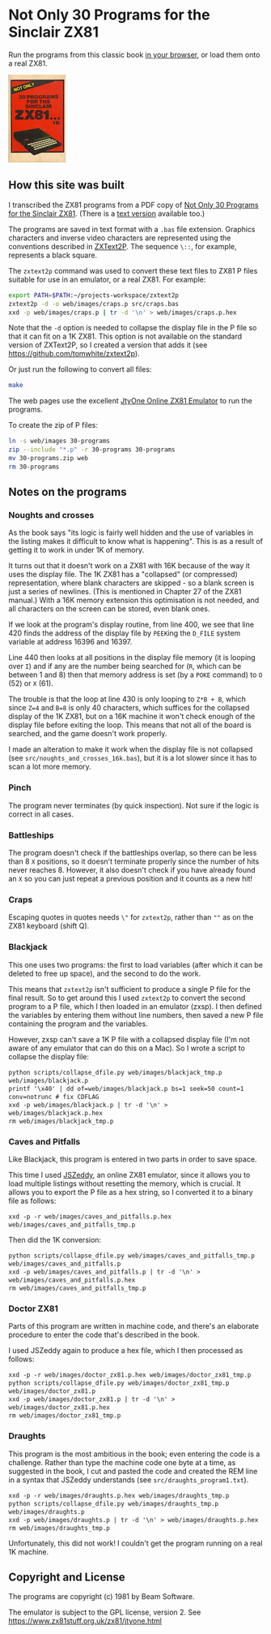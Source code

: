# Not Only 30 Programs for the Sinclair ZX81

Run the programs from this classic book [in your browser](https://tomwhite.github.io/zx81-not-only-30-programs/web/index.html), or load them onto a real ZX81.

![Not Only 30 Programs for the Sinclair ZX81 front cover](web/NotOnly30ProgramsForTheSinclairZX81.Front.Small.jpg)

## How this site was built

I transcribed the ZX81 programs from a PDF copy of [Not Only 30 Programs for the Sinclair ZX81](https://archive.org/download/30-programs-for-the-zx-81-1-kacme/30_programs_for_the_ZX81_1K%28acme%29.pdf). (There is a [text version](http://amigan.1emu.net/aw/not30.txt) available too.)

The programs are saved in text format with a `.bas` file extension. Graphics characters and inverse video characters are represented using the conventions described in [ZXText2P](http://freestuff.grok.co.uk/zxtext2p/index.html). The sequence `\::`, for example, represents a black square.

The `zxtext2p` command was used to convert these text files to ZX81 P files suitable for use in an emulator, or a real ZX81. For example:

```bash
export PATH=$PATH:~/projects-workspace/zxtext2p
zxtext2p -d -o web/images/craps.p src/craps.bas
xxd -p web/images/craps.p | tr -d '\n' > web/images/craps.p.hex
```

Note that the `-d` option is needed to collapse the display file in the P file so that it can fit on a 1K ZX81. This option is not available on the standard version of ZXText2P, so I created a version that adds it (see https://github.com/tomwhite/zxtext2p).

Or just run the following to convert all files:

```bash
make
```

The web pages use the excellent [JtyOne Online ZX81 Emulator](https://www.zx81stuff.org.uk/zx81/jtyone.html) to run the programs.

To create the zip of P files:

```bash
ln -s web/images 30-programs
zip --include "*.p" -r 30-programs 30-programs
mv 30-programs.zip web
rm 30-programs
```

## Notes on the programs

### Noughts and crosses

As the book says "its logic is fairly well hidden and the use of variables in the listing makes it difficult to know what is happening".
This is as a result of getting it to work in under 1K of memory.

It turns out that it doesn't work on a ZX81 with 16K because of the way it uses the display file. The 1K ZX81 has a "collapsed" (or compressed) representation, where blank characters are skipped - so a blank screen is just a series of newlines. (This is mentioned in Chapter 27 of the ZX81 manual.) With a 16K memory extension this optimisation is not needed, and all characters on the screen can be stored, even blank ones.

If we look at the program's display routine, from line 400, we see that line 420 finds the address of the display file by `PEEK`ing the `D_FILE` system variable at address 16396 and 16397.

Line 440 then looks at all positions in the display file memory (it is looping over `I`) and if any are the number being searched for (`R`, which can be between 1 and 8) then that memory address is set (by a `POKE` command) to `O` (52) or `X` (61).

The trouble is that the loop at line 430 is only looping to `Z*B + B`, which since `Z=4` and `B=8` is only 40 characters, which suffices for the collapsed display of the 1K ZX81, but on a 16K machine it won't check enough of the display file before exiting the loop. This means that not all of the board is searched, and the game doesn't work properly.

I made an alteration to make it work when the display file is not collapsed (see `src/noughts_and_crosses_16k.bas`), but it is a lot slower since it has to scan a lot more memory.

### Pinch

The program never terminates (by quick inspection). Not sure if the logic is correct in all cases.

### Battleships

The program doesn't check if the battleships overlap, so there can be less than 8 `X` positions, so it doesn't terminate properly since the number of hits never reaches 8. However, it also doesn't check if you have already found an `X` so you can just repeat a previous position and it counts as a new hit!

### Craps

Escaping quotes in quotes needs `\"` for `zxtext2p`, rather than `""` as on the ZX81 keyboard (shift Q).

### Blackjack

This one uses two programs: the first to load variables (after which it can be deleted to free up space), and the second to do the work.

This means that `zxtext2p` isn't sufficient to produce a single P file for the final result. So to get around this I used `zxtext2p` to convert the second program to a P file, which I then loaded in an emulator (zxsp). I then defined the variables by entering them without line numbers, then saved a new P file containing the program and the variables.

However, zxsp can't save a 1K P file with a collapsed display file (I'm not aware of any emulator that can do this on a Mac). So I wrote a script to collapse the display file:

```
python scripts/collapse_dfile.py web/images/blackjack_tmp.p web/images/blackjack.p
printf '\x40' | dd of=web/images/blackjack.p bs=1 seek=50 count=1 conv=notrunc # fix CDFLAG
xxd -p web/images/blackjack.p | tr -d '\n' > web/images/blackjack.p.hex
rm web/images/blackjack_tmp.p
```

### Caves and Pitfalls

Like Blackjack, this program is entered in two parts in order to save space.

This time I used [JSZeddy](https://weggetjes.nl/jszeddy/jszeddy.html), an online ZX81 emulator, since it allows you to load multiple listings without resetting the memory, which is crucial. It allows you to export the P file as a hex string, so I converted it to a binary file as follows:

```
xxd -p -r web/images/caves_and_pitfalls.p.hex web/images/caves_and_pitfalls_tmp.p
```

Then did the 1K conversion:

```
python scripts/collapse_dfile.py web/images/caves_and_pitfalls_tmp.p web/images/caves_and_pitfalls.p
xxd -p web/images/caves_and_pitfalls.p | tr -d '\n' > web/images/caves_and_pitfalls.p.hex
rm web/images/caves_and_pitfalls_tmp.p
```

### Doctor ZX81

Parts of this program are written in machine code, and there's an elaborate procedure to enter the code that's described in the book.

I used JSZeddy again to produce a hex file, which I then processed as follows:

```
xxd -p -r web/images/doctor_zx81.p.hex web/images/doctor_zx81_tmp.p
python scripts/collapse_dfile.py web/images/doctor_zx81_tmp.p web/images/doctor_zx81.p
xxd -p web/images/doctor_zx81.p | tr -d '\n' > web/images/doctor_zx81.p.hex
rm web/images/doctor_zx81_tmp.p
```

### Draughts

This program is the most ambitious in the book; even entering the code is a challenge. Rather than type the machine code one byte at a time, as suggested in the book, I cut and pasted the code and created the REM line in a syntax that JSZeddy understands (see `src/draughts_program1.txt`).

```
xxd -p -r web/images/draughts.p.hex web/images/draughts_tmp.p
python scripts/collapse_dfile.py web/images/draughts_tmp.p web/images/draughts.p
xxd -p web/images/draughts.p | tr -d '\n' > web/images/draughts.p.hex
rm web/images/draughts_tmp.p
```

Unfortunately, this did not work! I couldn't get the program running on a real 1K machine.

## Copyright and License

The programs are copyright (c) 1981 by Beam Software.

The emulator is subject to the GPL license, version 2. See https://www.zx81stuff.org.uk/zx81/jtyone.html
